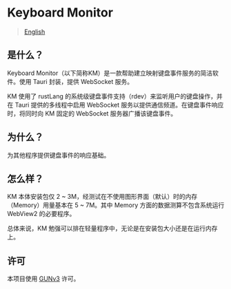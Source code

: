 # Keyboard Monitor

>   [English](./README.en.md)

## 是什么？

Keyboard Monitor（以下简称KM）是一款帮助建立映射键盘事件服务的简洁软件。使用 Tauri 封装，提供 WebSocket 服务。

KM 使用了 rustLang 的系统级键盘事件支持（rdev）来监听用户的键盘操作，并在 Tauri 提供的多线程中启用 WebSocket 服务以提供通信频道。在键盘事件响应时，将同时向 KM 固定的 WebSocket 服务器广播该键盘事件。

## 为什么？

为其他程序提供键盘事件的响应基础。

## 怎么样？

KM 本体安装包仅 2 ~ 3M，经测试在不使用图形界面（默认）时的内存（Memory）用量基本在 5 ~ 7M。其中 Memory 方面的数据测算不包含系统运行 WebView2 的必要程序。

总体来说，KM 勉强可以排在轻量程序中，无论是在安装包大小还是在运行内存上。

## 许可

本项目使用 [GUNv3](./LICENSE) 许可。
